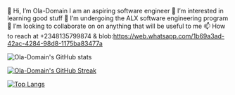 👋 Hi, I’m Ola-Domain
I am an aspiring software engineer
👀 I’m interested in learning good stuff
🌱 I’m undergoing the ALX software engineering program
💞️ I’m looking to collaborate on on anything that will be useful to me
📫 How to reach at +2348135799874 & blob:https://web.whatsapp.com/1b69a3ad-42ac-4284-98d8-1175ba83477a

![Ola-Domain's GitHub stats](https://github-readme-stats.vercel.app/api?username=Ola-Domain&show_icons=true&theme=radical)

[![Ola-Domain's GitHub Streak](https://streak-stats.demolab.com/?user=Ola-Domain&currStreakNum=2FD3EB&fire=pink&sideLabels=F00&date_format=[Y.]n.j)](https://git.io/streak-stats)

[![Top Langs](https://github-readme-stats.vercel.app/api/top-langs/?username=Ola-Domain&layout=compact)](https://github.com/Ola-Domain/github-readme-stats)




